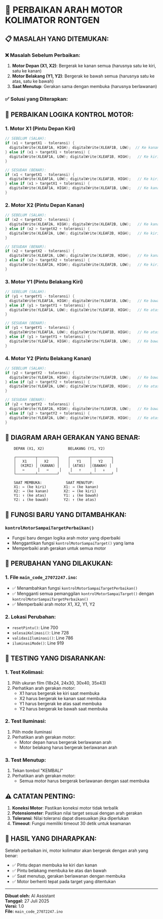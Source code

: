 # 🔧 PERBAIKAN ARAH MOTOR KOLIMATOR RONTGEN

## 📋 **MASALAH YANG DITEMUKAN:**

### ❌ **Masalah Sebelum Perbaikan:**
1. **Motor Depan (X1, X2)**: Bergerak ke kanan semua (harusnya satu ke kiri, satu ke kanan)
2. **Motor Belakang (Y1, Y2)**: Bergerak ke bawah semua (harusnya satu ke atas, satu ke bawah)
3. **Saat Menutup**: Gerakan sama dengan membuka (harusnya berlawanan)

### ✅ **Solusi yang Diterapkan:**

## 🔄 **PERBAIKAN LOGIKA KONTROL MOTOR:**

### **1. Motor X1 (Pintu Depan Kiri)**
```cpp
// SEBELUM (SALAH):
if (x1 < targetX1 - toleransi) {
  digitalWrite(XLEAF1A, HIGH); digitalWrite(XLEAF1B, LOW);  // Ke kanan
} else if (x1 > targetX1 + toleransi) {
  digitalWrite(XLEAF1A, LOW); digitalWrite(XLEAF1B, HIGH);   // Ke kiri
}

// SESUDAH (BENAR):
if (x1 < targetX1 - toleransi) {
  digitalWrite(XLEAF1A, LOW); digitalWrite(XLEAF1B, HIGH);   // Ke kiri (BUKA)
} else if (x1 > targetX1 + toleransi) {
  digitalWrite(XLEAF1A, HIGH); digitalWrite(XLEAF1B, LOW);   // Ke kanan (TUTUP)
}
```

### **2. Motor X2 (Pintu Depan Kanan)**
```cpp
// SEBELUM (SALAH):
if (x2 < targetX2 - toleransi) {
  digitalWrite(XLEAF2A, HIGH); digitalWrite(XLEAF2B, LOW);   // Ke kanan
} else if (x2 > targetX2 + toleransi) {
  digitalWrite(XLEAF2A, LOW); digitalWrite(XLEAF2B, HIGH);   // Ke kiri
}

// SESUDAH (BENAR):
if (x2 < targetX2 - toleransi) {
  digitalWrite(XLEAF2A, LOW); digitalWrite(XLEAF2B, HIGH);   // Ke kanan (BUKA)
} else if (x2 > targetX2 + toleransi) {
  digitalWrite(XLEAF2A, HIGH); digitalWrite(XLEAF2B, LOW);   // Ke kiri (TUTUP)
}
```

### **3. Motor Y1 (Pintu Belakang Kiri)**
```cpp
// SEBELUM (SALAH):
if (y1 < targetY1 - toleransi) {
  digitalWrite(YLEAF1A, HIGH); digitalWrite(YLEAF1B, LOW);   // Ke bawah
} else if (y1 > targetY1 + toleransi) {
  digitalWrite(YLEAF1A, LOW); digitalWrite(YLEAF1B, HIGH);   // Ke atas
}

// SESUDAH (BENAR):
if (y1 < targetY1 - toleransi) {
  digitalWrite(YLEAF1A, LOW); digitalWrite(YLEAF1B, HIGH);   // Ke atas (BUKA)
} else if (y1 > targetY1 + toleransi) {
  digitalWrite(YLEAF1A, HIGH); digitalWrite(YLEAF1B, LOW);   // Ke bawah (TUTUP)
}
```

### **4. Motor Y2 (Pintu Belakang Kanan)**
```cpp
// SEBELUM (SALAH):
if (y2 < targetY2 - toleransi) {
  digitalWrite(YLEAF2A, HIGH); digitalWrite(YLEAF2B, LOW);   // Ke bawah
} else if (y2 > targetY2 + toleransi) {
  digitalWrite(YLEAF2A, LOW); digitalWrite(YLEAF2B, HIGH);   // Ke atas
}

// SESUDAH (BENAR):
if (y2 < targetY2 - toleransi) {
  digitalWrite(YLEAF2A, HIGH); digitalWrite(YLEAF2B, LOW);   // Ke bawah (BUKA)
} else if (y2 > targetY2 + toleransi) {
  digitalWrite(YLEAF2A, LOW); digitalWrite(YLEAF2B, HIGH);   // Ke atas (TUTUP)
}
```

## 🎯 **DIAGRAM ARAH GERAKAN YANG BENAR:**

```
    DEPAN (X1, X2)           BELAKANG (Y1, Y2)
    
    ┌─────────┬─────────┐    ┌─────────┬─────────┐
    │   X1    │   X2    │    │   Y1    │   Y2    │
    │  (KIRI) │ (KANAN) │    │ (ATAS)  │(BAWAH) │
    │   ←      │   →     │    │   ↑      │   ↓     │
    └─────────┴─────────┘    └─────────┴─────────┘
    
    SAAT MEMBUKA:           SAAT MENUTUP:
    X1: ← (ke kiri)        X1: → (ke kanan)
    X2: → (ke kanan)       X2: ← (ke kiri)
    Y1: ↑ (ke atas)        Y1: ↓ (ke bawah)
    Y2: ↓ (ke bawah)       Y2: ↑ (ke atas)
```

## 🔧 **FUNGSI BARU YANG DITAMBAHKAN:**

### **`kontrolMotorSampaiTargetPerbaikan()`**
- Fungsi baru dengan logika arah motor yang diperbaiki
- Menggantikan fungsi `kontrolMotorSampaiTarget()` yang lama
- Memperbaiki arah gerakan untuk semua motor

## 📝 **PERUBAHAN YANG DILAKUKAN:**

### **1. File `main_code_27072247.ino`:**
- ✅ Menambahkan fungsi `kontrolMotorSampaiTargetPerbaikan()`
- ✅ Mengganti semua pemanggilan `kontrolMotorSampaiTarget()` dengan `kontrolMotorSampaiTargetPerbaikan()`
- ✅ Memperbaiki arah motor X1, X2, Y1, Y2

### **2. Lokasi Perubahan:**
- `resetPintu()`: Line 700
- `selesaiKolimasi()`: Line 728
- `validasiIluminasi()`: Line 786
- `iluminasiMode()`: Line 919

## 🧪 **TESTING YANG DISARANKAN:**

### **1. Test Kolimasi:**
1. Pilih ukuran film (18x24, 24x30, 30x40, 35x43)
2. Perhatikan arah gerakan motor:
   - X1 harus bergerak ke kiri saat membuka
   - X2 harus bergerak ke kanan saat membuka
   - Y1 harus bergerak ke atas saat membuka
   - Y2 harus bergerak ke bawah saat membuka

### **2. Test Iluminasi:**
1. Pilih mode iluminasi
2. Perhatikan arah gerakan motor:
   - Motor depan harus bergerak berlawanan arah
   - Motor belakang harus bergerak berlawanan arah

### **3. Test Menutup:**
1. Tekan tombol "KEMBALI"
2. Perhatikan arah gerakan motor:
   - Semua motor harus bergerak berlawanan dengan saat membuka

## ⚠️ **CATATAN PENTING:**

1. **Koneksi Motor**: Pastikan koneksi motor tidak terbalik
2. **Potensiometer**: Pastikan nilai target sesuai dengan arah gerakan
3. **Toleransi**: Nilai toleransi dapat disesuaikan jika diperlukan
4. **Timeout**: Fungsi memiliki timeout 30 detik untuk keamanan

## 🎉 **HASIL YANG DIHARAPKAN:**

Setelah perbaikan ini, motor kolimator akan bergerak dengan arah yang benar:
- ✅ Pintu depan membuka ke kiri dan kanan
- ✅ Pintu belakang membuka ke atas dan bawah
- ✅ Saat menutup, gerakan berlawanan dengan membuka
- ✅ Motor berhenti tepat pada target yang ditentukan

---
**Dibuat oleh:** AI Assistant  
**Tanggal:** 27 Juli 2025  
**Versi:** 1.0  
**File:** `main_code_27072247.ino` 